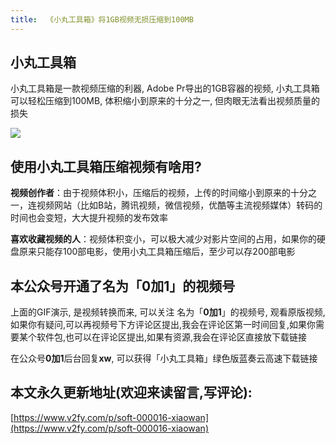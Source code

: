 ```yaml
---
title:  《小丸工具箱》将1GB视频无损压缩到100MB
---
```


## 小丸工具箱

小丸工具箱是一款视频压缩的利器, Adobe Pr导出的1GB容器的视频, 小丸工具箱可以轻松压缩到100MB, 体积缩小到原来的十分之一, 但肉眼无法看出视频质量的损失

![](https://www.v2fy.com/asset/soft-000016-xiaowan/00xiaow.gif)


## 使用小丸工具箱压缩视频有啥用?

**视频创作者**：由于视频体积小，压缩后的视频，上传的时间缩小到原来的十分之一，连视频网站（比如B站，腾讯视频，微信视频，优酷等主流视频媒体）转码的时间也会变短，大大提升视频的发布效率

**喜欢收藏视频的人**：视频体积变小，可以极大减少对影片空间的占用，如果你的硬盘原来只能存100部电影，使用小丸工具箱压缩后，至少可以存200部电影



## 本公众号开通了名为「0加1」的视频号

上面的GIF演示, 是视频转换而来, 可以关注 名为「**0加1**」的视频号, 观看原版视频, 如果你有疑问,可以再视频号下方评论区提出,我会在评论区第一时间回复,如果你需要某个软件包,也可以在评论区提出,如果有资源,我会在评论区直接放下载链接


在公众号**0加1**后台回复**xw**, 可以获得「小丸工具箱」绿色版蓝奏云高速下载链接


## 本文永久更新地址(欢迎来读留言,写评论):

[https://www.v2fy.com/p/soft-000016-xiaowan](https://www.v2fy.com/p/soft-000016-xiaowan)
